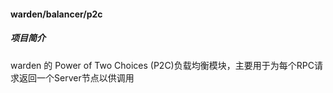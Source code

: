 #### warden/balancer/p2c

##### 项目简介

warden 的 Power of Two Choices (P2C)负载均衡模块，主要用于为每个RPC请求返回一个Server节点以供调用

